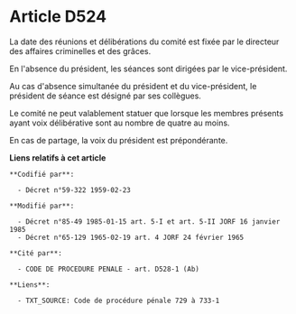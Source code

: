 # Article D524

La date des réunions et délibérations du comité est fixée par le directeur des affaires criminelles et des grâces.

En l'absence du président, les séances sont dirigées par le vice-président.

Au cas d'absence simultanée du président et du vice-président, le président de séance est désigné par ses collègues.

Le comité ne peut valablement statuer que lorsque les membres présents ayant voix délibérative sont au nombre de quatre au
moins.

En cas de partage, la voix du président est prépondérante.

**Liens relatifs à cet article**

	**Codifié par**:

	  - Décret n°59-322 1959-02-23

	**Modifié par**:

	  - Décret n°85-49 1985-01-15 art. 5-I et art. 5-II JORF 16 janvier 1985
	  - Décret n°65-129 1965-02-19 art. 4 JORF 24 février 1965

	**Cité par**:

	  - CODE DE PROCEDURE PENALE - art. D528-1 (Ab)

	**Liens**:

	  - TXT_SOURCE: Code de procédure pénale 729 à 733-1
